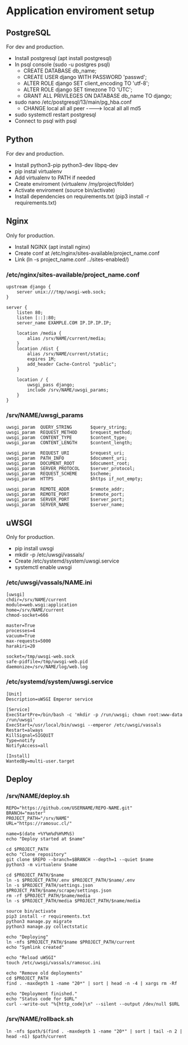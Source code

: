 # Application enviroment setup

## PostgreSQL
For dev and production.
+ Install postgresql (apt install postgresql)
+ In psql console (sudo -u postgres psql)
  + CREATE DATABASE db_name;
  + CREATE USER django WITH PASSWORD 'passwd';
  + ALTER ROLE django SET client_encoding TO 'utf-8';
  + ALTER ROLE django SET timezone TO 'UTC';
  + GRANT ALL PRIVILEGES ON DATABASE db_name TO django;
+ sudo nano /etc/postgresql/13/main/pg_hba.conf
  + CHANGE local all all peer ----> local all all md5
+ sudo systemctl restart postgresql
+ Connect to psql with psql <DATABASE> <USER>

## Python
For dev and production.
+ Install python3-pip python3-dev libpq-dev
+ pip instal virtualenv
+ Add virtualenv to PATH if needed
+ Create enviroment (virtualenv /my/project/folder)
+ Activate enviroment (source bin/activate)
+ Install dependencies on requirements.txt (pip3 install -r requirements.txt)

## Nginx
Only for production.
+ Install NGINX (apt install nginx)
+ Create conf at /etc/nginx/sites-available/project_name.conf
+ Link (ln -s project_name.conf ../sites-enabled/)

### /etc/nginx/sites-available/project_name.conf
```
upstream django {
	server unix:///tmp/uwsgi-web.sock;
}

server {
	listen 80;
	listen [::]:80;
	server_name EXAMPLE.COM IP.IP.IP.IP;

	location /media {
		alias /srv/NAME/current/media;
	}
	location /dist {
		alias /srv/NAME/current/static;
		expires 1M;
		add_header Cache-Control "public";
	}

	location / {
		uwsgi_pass django;
		include /srv/NAME/uwsgi_params;
	}
}
```

### /srv/NAME/uwsgi_params
```
uwsgi_param  QUERY_STRING       $query_string;
uwsgi_param  REQUEST_METHOD     $request_method;
uwsgi_param  CONTENT_TYPE       $content_type;
uwsgi_param  CONTENT_LENGTH     $content_length;

uwsgi_param  REQUEST_URI        $request_uri;
uwsgi_param  PATH_INFO          $document_uri;
uwsgi_param  DOCUMENT_ROOT      $document_root;
uwsgi_param  SERVER_PROTOCOL    $server_protocol;
uwsgi_param  REQUEST_SCHEME     $scheme;
uwsgi_param  HTTPS              $https if_not_empty;

uwsgi_param  REMOTE_ADDR        $remote_addr;
uwsgi_param  REMOTE_PORT        $remote_port;
uwsgi_param  SERVER_PORT        $server_port;
uwsgi_param  SERVER_NAME        $server_name;
```

## uWSGI
Only for production.
+ pip install uwsgi
+ mkdir -p /etc/uwsgi/vassals/
+ Create /etc/systemd/system/uwsgi.service
+ systemctl enable uwsgi

### /etc/uwsgi/vassals/NAME.ini
```
[uwsgi]
chdir=/srv/NAME/current
module=web.wsgi:application
home=/srv/NAME/current
chmod-socket=666

master=True
processes=4
vacuum=True
max-requests=5000
harakiri=20

socket=/tmp/uwsgi-web.sock
safe-pidfile=/tmp/uwsgi-web.pid
daemonize=/srv/NAME/log/web.log
```

### /etc/systemd/system/uwsgi.service
```
[Unit]
Description=uWSGI Emperor service

[Service]
ExecStartPre=/bin/bash -c 'mkdir -p /run/uwsgi; chown root:www-data /run/uwsgi'
ExecStart=/usr/local/bin/uwsgi --emperor /etc/uwsgi/vassals
Restart=always
KillSignal=SIGQUIT
Type=notify
NotifyAccess=all

[Install]
WantedBy=multi-user.target
```


## Deploy
### /srv/NAME/deploy.sh
```
REPO="https://github.com/USERNAME/REPO-NAME.git"
BRANCH="master"
PROJECT_PATH="/srv/NAME"
URL="https://ramosuc.cl/"

name=$(date +%Y%m%d%H%M%S)
echo "Deploy started at $name"

cd $PROJECT_PATH
echo "Clone repository"
git clone $REPO --branch=$BRANCH --depth=1 --quiet $name
python3 -m virtualenv $name

cd $PROJECT_PATH/$name
ln -s $PROJECT_PATH/.env $PROJECT_PATH/$name/.env
ln -s $PROJECT_PATH/settings.json $PROJECT_PATH/$name/scrape/settings.json
rm -rf $PROJECT_PATH/$name/media
ln -s $PROJECT_PATH/media $PROJECT_PATH/$name/media

source bin/activate
pip3 install -r requirements.txt
python3 manage.py migrate
python3 manage.py collectstatic

echo "Deploying"
ln -nfs $PROJECT_PATH/$name $PROJECT_PATH/current
echo "Symlink created"

echo "Reload uWSGI"
touch /etc/uwsgi/vassals/ramosuc.ini

echo "Remove old deployments"
cd $PROJECT_PATH
find . -maxdepth 1 -name "20*" | sort | head -n -4 | xargs rm -Rf

echo "Deployment finished."
echo "Status code for $URL"
curl --write-out "%{http_code}\n" --silent --output /dev/null $URL
```

### /srv/NAME/rollback.sh
```
ln -nfs $path/$(find . -maxdepth 1 -name "20*" | sort | tail -n 2 | head -n1) $path/current
```

